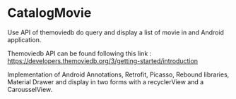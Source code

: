 # CatalogMovie

Use API of themoviedb do query and display a list of movie in and Android application.

Themoviedb API can be found following this link : https://developers.themoviedb.org/3/getting-started/introduction

Implementation of Android Annotations, Retrofit, Picasso, Rebound libraries, Material Drawer and display in two forms with a recyclerView and a CarousselView.
